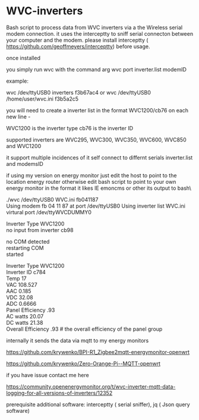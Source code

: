 # WVC-inverters

Bash script to process data from WVC inverters via a the Wireless serial modem connection.  it uses the interceptty  to sniff serial connecton  between your computer and  the modem. please install interceptty ( https://github.com/geoffmeyers/interceptty) before usage.

once installed

 you simply  run wvc with the command arg  wvc port inverter.list modemID
 
 example:

wvc /dev/ttyUSB0 inverters f3b67ac4 or wvc /dev/ttyUSB0 /home/user/wvc.ini f3b5a2c5


you will need to create a inverter list in the format  WVC1200/cb76 on each new line -

WVC1200 is the inverter type  cb76 is the inverter ID

supported inverters are WVC295, WVC300, WVC350, WVC600, WVC850 and WVC1200

it support  multiple incidences  of it self connect to differnt  serials inverter.list and modemsID 

if using my version on energy monitor  just edit the host to point to the location energy router  otherwise edit bash script  to point to your own energy monitor  in the format it likes IE emoncms  or other 
its output to bash\

./wvc /dev/ttyUSB0 WVC.ini fb041187 \
 Using modem  fb 04 11 87  at port  /dev/ttyUSB0   Using  inverter list  WVC.ini \
virtural port  /dev/ttyWVCDUMMY0 

Inverter Type WVC1200 \
 no  input from inverter  cb98

 no COM  detected \
 restarting COM\
started

Inverter Type WVC1200\
Inverter ID  c784\
Temp  17\
VAC   108.527\
AAC   0.185\
VDC   32.08\
ADC   0.6666\
Panel Efficiency .93\
AC watts  20.07\
DC watts  21.38\
Overall Efficiency  .93 # the overall efficiency of the panel group

 internally it sends the data via mqtt to my energy monitors 
 
https://github.com/krywenko/BPI-R1_Zigbee2mqtt-energymonitor-openwrt

https://github.com/krywenko/Zero-Orange-Pi--MQTT-openwrt

if you have issue contact me here

https://community.openenergymonitor.org/t/wvc-inverter-mqtt-data-logging-for-all-versions-of-inverters/12352

prerequisite additional software:
interceptty ( serial sniffer), 
jq ( Json query software)
